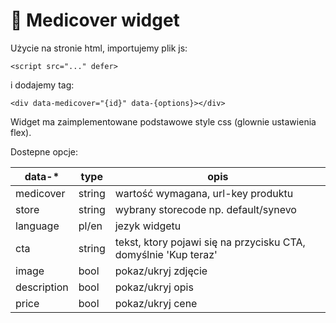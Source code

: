 # 🚀 Medicover widget

Użycie na stronie html, importujemy plik js:

```
<script src="..." defer>
```

i dodajemy tag:

```
<div data-medicover="{id}" data-{options}></div>
```

Widget ma zaimplementowane podstawowe style css (glownie ustawienia flex).

Dostepne opcje:

|data-*|type|opis|
|---|---|---|
|medicover|string|wartość wymagana, url-key produktu|
|store|string|wybrany storecode np. default/synevo|
|language|pl/en|jezyk widgetu|
|cta|string|tekst, ktory pojawi się na przycisku CTA, domyślnie 'Kup teraz'|
|image|bool|pokaz/ukryj zdjęcie|
|description|bool|pokaz/ukryj opis|
|price|bool|pokaz/ukryj cene|
